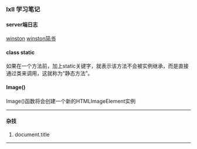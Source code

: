 ### lxII 学习笔记

#### server端日志
[winston](https://github.com/winstonjs/winston)
[winston简书](https://www.jianshu.com/p/1f61a9851780)

#### class static
如果在一个方法前，加上static关键字，就表示该方法不会被实例继承，而是直接通过类来调用，这就称为“静态方法”。

#### Image()
Image()函数将会创建一个新的HTMLImageElement实例
***

#### 杂技
1. document.title
***